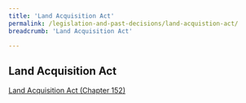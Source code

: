 ```yaml
---
title: 'Land Acquisition Act'
permalink: /legislation-and-past-decisions/land-acquistion-act/
breadcrumb: 'Land Acquisition Act'

---
```



Land Acquisition Act
---
[Land Acquisition Act (Chapter 152)](https://sso.agc.gov.sg/Act/LAA1966)

